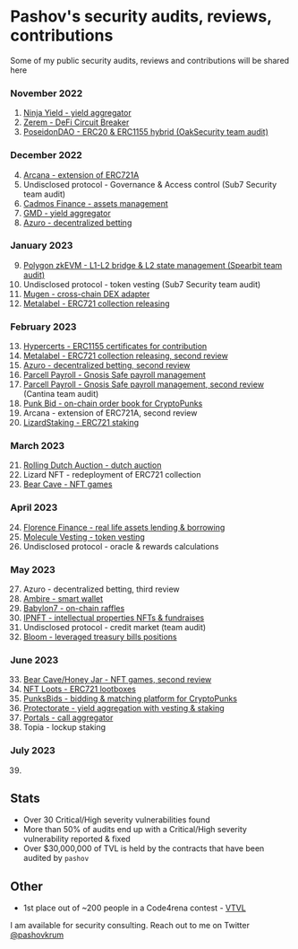 # Pashov's security audits, reviews, contributions

Some of my public security audits, reviews and contributions will be shared here

### November 2022

1. [Ninja Yield - yield aggregator](solo/NinjaYielder-security-review.md)
2. [Zerem - DeFi Circuit Breaker](solo/Zerem-security-review.md)
3. [PoseidonDAO - ERC20 & ERC1155 hybrid (OakSecurity team audit)](https://github.com/solidified-platform/audits/blob/master/Audit%20Report%20-%20Poseidon%20DAO%20%5B09.12.2022%5D.pdf)

### December 2022

4. [Arcana - extension of ERC721A](solo/Arcana-security-review.md)
5. Undisclosed protocol - Governance & Access control (Sub7 Security team audit)
6. [Cadmos Finance - assets management](solo/CadmosFinance-security-review.md)
7. [GMD - yield aggregator](solo/GMD-security-review.md)
8. [Azuro - decentralized betting](solo/Azuro-security-review.md)

### January 2023

9. [Polygon zkEVM - L1-L2 bridge & L2 state management (Spearbit team audit)](https://github.com/0xPolygonHermez/zkevm-contracts/blob/main/audits/zkEVM-bridge-Spearbit-27-March.pdf)
10. Undisclosed protocol - token vesting (Sub7 Security team audit)
11. [Mugen - cross-chain DEX adapter](solo/Mugen-security-review.md)
12. [Metalabel - ERC721 collection releasing](solo/Metalabel-security-review.md)

### February 2023

13. [Hypercerts - ERC1155 certificates for contribution](solo/Hypercerts-security-review.md)
14. [Metalabel - ERC721 collection releasing, second review](solo/Metalabel-second-security-review.md)
15. [Azuro - decentralized betting, second review](solo/Azuro-second-security-review.md)
16. [Parcell Payroll - Gnosis Safe payroll management](solo/ParcelPayroll-security-review.md)
17. [Parcell Payroll - Gnosis Safe payroll management, second review](https://cantina.xyz/portfolio/cantina_parcel_feb2023.pdf) (Cantina team audit)
18. [Punk Bid - on-chain order book for CryptoPunks](solo/PunkBid-security-review.md)
19. Arcana - extension of ERC721A, second review
20. [LizardStaking - ERC721 staking](solo/LizardStarking-security-review.md)

### March 2023

21. [Rolling Dutch Auction - dutch auction](solo/RollingDutchAuction-security-review.md)
22. Lizard NFT - redeployment of ERC721 collection
23. [Bear Cave - NFT games](solo/BearCave-security-review.md)

### April 2023

24. [Florence Finance - real life assets lending & borrowing](solo/FlorenceFinance-security-review.md)
25. [Molecule Vesting - token vesting](solo/MoleculeVesting-security-review.md)
26. Undisclosed protocol - oracle & rewards calculations

### May 2023

27. Azuro - decentralized betting, third review
28. [Ambire - smart wallet](solo/Ambire-security-review.md)
29. [Babylon7 - on-chain raffles](solo/Babylon7-security-review.md)
30. [IPNFT - intellectual properties NFTs & fundraises](solo/IPNFT-security-review.md)
31. Undisclosed protocol - credit market (team audit)
32. [Bloom - leveraged treasury bills positions](solo/Bloom-security-review.md)

### June 2023

33. [Bear Cave/Honey Jar - NFT games, second review](solo/BearCave-second-security-review.md)
34. [NFT Loots - ERC721 lootboxes](solo/NFTLoots-security-review.md)
35. [PunksBids - bidding & matching platform for CryptoPunks](solo/PunksBids-security-review.md)
36. [Protectorate - yield aggregation with vesting & staking](solo/Protectorate-security-review.md)
37. [Portals - call aggregator](solo/Portals-security-review.md)
38. Topia - lockup staking

### July 2023

39.

## Stats

- Over 30 Critical/High severity vulnerabilities found
- More than 50% of audits end up with a Critical/High severity vulnerability reported & fixed
- Over $30,000,000 of TVL is held by the contracts that have been audited by `pashov`

## Other

- 1st place out of ~200 people in a Code4rena contest - [VTVL](https://code4rena.com/contests/2022-09-vtvl-contest)

I am available for security consulting. Reach out to me on Twitter [@pashovkrum](https://twitter.com/pashovkrum)

